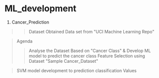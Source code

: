 # ML_development
1) Cancer_Prediction

>
>>Dataset Obtained Data set from "UCI Machine Learning Repo"
>>

>Agenda
>>Analyse the Dataset Based on "Cancer Class" & Develop ML model to predict the cancer class
Feature Selection using Dataset "Sample Cancer_Dataset"

> SVM model development to prediction classification Values 
